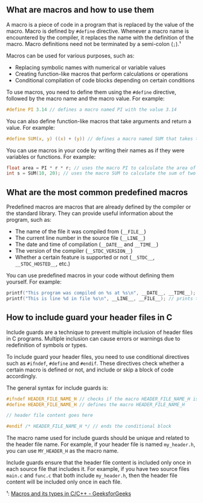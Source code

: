 ## What are macros and how to use them

A macro is a piece of code in a program that is replaced by the value of the macro. Macro is defined by `#define` directive. Whenever a macro name is encountered by the compiler, it replaces the name with the definition of the macro. Macro definitions need not be terminated by a semi-colon (`;`).¹

Macros can be used for various purposes, such as:

- Replacing symbolic names with numerical or variable values
- Creating function-like macros that perform calculations or operations
- Conditional compilation of code blocks depending on certain conditions

To use macros, you need to define them using the `#define` directive, followed by the macro name and the macro value. For example:

```c
#define PI 3.14 // defines a macro named PI with the value 3.14
```

You can also define function-like macros that take arguments and return a value. For example:

```c
#define SUM(x, y) ((x) + (y)) // defines a macro named SUM that takes two arguments and returns their sum
```

You can use macros in your code by writing their names as if they were variables or functions. For example:

```c
float area = PI * r * r; // uses the macro PI to calculate the area of a circle
int s = SUM(10, 20); // uses the macro SUM to calculate the sum of two numbers
```

## What are the most common predefined macros

Predefined macros are macros that are already defined by the compiler or the standard library. They can provide useful information about the program, such as:

- The name of the file it was compiled from (`__FILE__`)
- The current line number in the source file (`__LINE__`)
- The date and time of compilation (`__DATE__` and `__TIME__`)
- The version of the compiler (`__STDC_VERSION__`)
- Whether a certain feature is supported or not (`__STDC__`, `__STDC_HOSTED__`, etc.)

You can use predefined macros in your code without defining them yourself. For example:

```c
printf("This program was compiled on %s at %s\n", __DATE__, __TIME__); // prints the date and time of compilation
printf("This is line %d in file %s\n", __LINE__, __FILE__); // prints the current line number and file name
```

## How to include guard your header files in C

Include guards are a technique to prevent multiple inclusion of header files in C programs. Multiple inclusion can cause errors or warnings due to redefinition of symbols or types.

To include guard your header files, you need to use conditional directives such as `#ifndef`, `#define` and `#endif`. These directives check whether a certain macro is defined or not, and include or skip a block of code accordingly.

The general syntax for include guards is:

```c
#ifndef HEADER_FILE_NAME_H // checks if the macro HEADER_FILE_NAME_H is not defined
#define HEADER_FILE_NAME_H // defines the macro HEADER_FILE_NAME_H

// header file content goes here

#endif /* HEADER_FILE_NAME_H */ // ends the conditional block
```

The macro name used for include guards should be unique and related to the header file name. For example, if your header file is named `my_header.h`, you can use `MY_HEADER_H` as the macro name.

Include guards ensure that the header file content is included only once in each source file that includes it. For example, if you have two source files `main.c` and `func.c` that both include `my_header.h`, then the header file content will be included only once in each file.


¹: [Macros and its types in C/C++ - GeeksforGeeks](https://www.geeksforgeeks.org/macros-and-its-types-in-c-cpp/)

